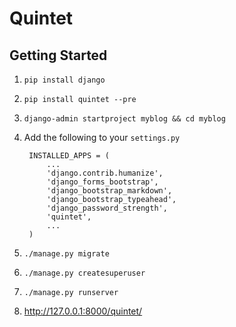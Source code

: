 # Quintet

## Getting Started

1. `pip install django`
2. `pip install quintet --pre`
3. `django-admin startproject myblog && cd myblog`
4. Add the following to your `settings.py`

        INSTALLED_APPS = (
            ...
            'django.contrib.humanize',
            'django_forms_bootstrap',
            'django_bootstrap_markdown',
            'django_bootstrap_typeahead',
            'django_password_strength',
            'quintet',
            ...
        )

5. `./manage.py migrate`
6. `./manage.py createsuperuser`
7. `./manage.py runserver`
8. <http://127.0.0.1:8000/quintet/>
